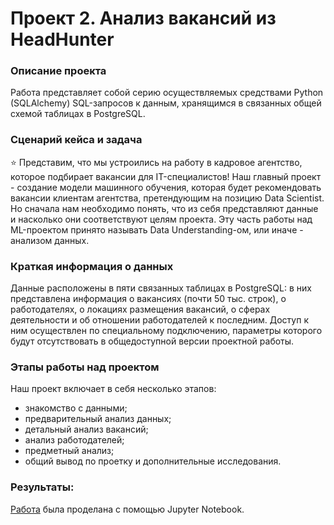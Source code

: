 # Проект 2. Анализ вакансий из HeadHunter

### Описание проекта

Работа представляет собой серию осуществляемых средствами Python (SQLAlchemy) SQL-запросов к данным, хранящимся в связанных общей схемой таблицах в PostgreSQL.

### Сценарий кейса и задача

⭐ Представим, что мы устроились на работу в кадровое агентство, которое подбирает вакансии для IT-специалистов! Наш главный проект - создание модели машинного обучения, которая будет рекомендовать вакансии клиентам агентства, претендующим на позицию Data Scientist. Но сначала нам необходимо понять, что из себя представляют данные и насколько они соответствуют целям проекта. Эту часть работы над ML-проектом принято называть Data Understanding-ом, или иначе - анализом данных.

### Краткая информация о данных

Данные расположены в пяти связанных таблицах в PostgreSQL: в них представлена информация о вакансиях (почти 50 тыс. строк), о работодателях, о локациях размещения вакансий, о сферах деятельности и об отношении работодателей к последним. Доступ к ним осуществлен по специальному подключению, параметры которого будут отсутствовать в общедоступной версии проектной работы.

### Этапы работы над проектом  

Наш проект включает в себя несколько этапов:
- знакомство с данными;
- предварительный анализ данных;
- детальный анализ вакансий;
- анализ работодателей;
- предметный анализ;
- общий вывод по проетку и дополнительные исследования.

### Результаты:

[Работа](https://github.com/khav-i/sf_data_science/blob/main/project_2/Project_2.%20%D0%90%D0%BD%D0%B0%D0%BB%D0%B8%D0%B7%20%D0%B2%D0%B0%D0%BA%D0%B0%D0%BD%D1%81%D0%B8%D0%B9%20%D0%B8%D0%B7%20HeadHunter.ipynb) была проделана с помощью Jupyter Notebook.
